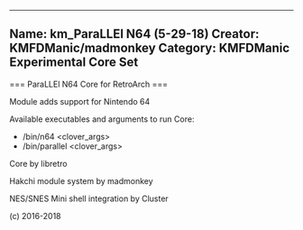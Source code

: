 -----------------------
Name: km_ParaLLEl N64 (5-29-18)
Creator: KMFDManic/madmonkey
Category: KMFDManic Experimental Core Set
-----------------------
=== ParaLLEl N64 Core for RetroArch ===

Module adds support for Nintendo 64

Available executables and arguments to run Core:
- /bin/n64 <rom> <clover_args>
- /bin/parallel <rom> <clover_args>

Core by libretro

Hakchi module system by madmonkey

NES/SNES Mini shell integration by Cluster

(c) 2016-2018
